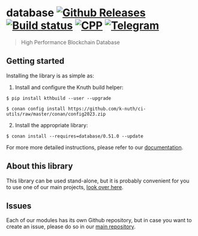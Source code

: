 # database <a target="_blank" href="https://github.com/k-nuth/kth-mono/releases">![Github Releases][badge.release]</a> <a target="_blank" href="https://github.com/k-nuth/kth-mono/actions">![Build status][badge.GhA]</a> <a href="#">![CPP][badge.cpp]</a> <a target="_blank" href="https://t.me/knuth_cash">![Telegram][badge.telegram]</a>

> High Performance Blockchain Database

## Getting started

Installing the library is as simple as:

1. Install and configure the Knuth build helper:
```
$ pip install kthbuild --user --upgrade

$ conan config install https://github.com/k-nuth/ci-utils/raw/master/conan/config2023.zip
```

2. Install the appropriate library:

```
$ conan install --requires=database/0.51.0 --update
```

For more more detailed instructions, please refer to our [documentation](https://kth.cash/docs/).

## About this library

This library can be used stand-alone, but it is probably convenient for you to use one of our main projects, [look over here](https://github.com/k-nuth/kth-mono/).

## Issues

Each of our modules has its own Github repository, but in case you want to create an issue, please do so in our [main repository](https://github.com/k-nuth/kth-mono/issues).

<!-- Links -->
[badge.Cirrus]: https://api.cirrus-ci.com/github/k-nuth/kth-mono.svg?branch=master
[badge.GhA]: https://img.shields.io/endpoint.svg?url=https%3A%2F%2Factions-badge.atrox.dev%2Fk-nuth%2Fkth-mono%2Fbadge&style=for-the-badge
[badge.version]: https://badge.fury.io/gh/k-nuth%2Fkth-mono.svg
[badge.release]: https://img.shields.io/github/v/release/k-nuth/kth-mono?display_name=tag&style=for-the-badge&color=00599C&logo=cplusplus
[badge.cpp]: https://img.shields.io/badge/C++-23-blue.svg?logo=c%2B%2B&style=for-the-badge
[badge.telegram]: https://img.shields.io/badge/telegram-badge-blue.svg?logo=telegram&style=for-the-badge
<!-- [badge.Gitter]: https://img.shields.io/badge/gitter-join%20chat-blue.svg -->


